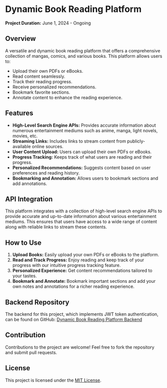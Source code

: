 # Dynamic Book Reading Platform

**Project Duration:** June 1, 2024 - Ongoing

## Overview

A versatile and dynamic book reading platform that offers a comprehensive collection of mangas, comics, and various books. This platform allows users to:

- Upload their own PDFs or eBooks.
- Read content seamlessly.
- Track their reading progress.
- Receive personalized recommendations.
- Bookmark favorite sections.
- Annotate content to enhance the reading experience.

## Features

- **High-Level Search Engine APIs:** Provides accurate information about numerous entertainment mediums such as anime, manga, light novels, movies, etc.
- **Streaming Links:** Includes links to stream content from publicly-available online sources.
- **User Content Upload:** Users can upload their own PDFs or eBooks.
- **Progress Tracking:** Keeps track of what users are reading and their progress.
- **Personalized Recommendations:** Suggests content based on user preferences and reading history.
- **Bookmarking and Annotation:** Allows users to bookmark sections and add annotations.

## API Integration

This platform integrates with a collection of high-level search engine APIs to provide accurate and up-to-date information about various entertainment mediums. This ensures that users have access to a wide range of content along with reliable links to stream these contents.

## How to Use

1. **Upload Books:** Easily upload your own PDFs or eBooks to the platform.
2. **Read and Track Progress:** Enjoy reading and keep track of your progress with our intuitive progress tracking feature.
3. **Personalized Experience:** Get content recommendations tailored to your tastes.
4. **Bookmark and Annotate:** Bookmark important sections and add your own notes and annotations for a richer reading experience.

## Backend Repository

The backend for this project, which implements JWT token authentication, can be found on GitHub: [Dynamic Book Reading Platform Backend](https://github.com/manishmh/bookverse-backend)

## Contribution

Contributions to the project are welcome! Feel free to fork the repository and submit pull requests.

## License

This project is licensed under the [MIT License](LICENSE).
